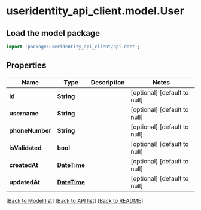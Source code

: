 # useridentity_api_client.model.User

## Load the model package
```dart
import 'package:useridentity_api_client/api.dart';
```

## Properties
Name | Type | Description | Notes
------------ | ------------- | ------------- | -------------
**id** | **String** |  | [optional] [default to null]
**username** | **String** |  | [optional] [default to null]
**phoneNumber** | **String** |  | [optional] [default to null]
**isValidated** | **bool** |  | [optional] [default to null]
**createdAt** | [**DateTime**](DateTime.md) |  | [optional] [default to null]
**updatedAt** | [**DateTime**](DateTime.md) |  | [optional] [default to null]

[[Back to Model list]](../README.md#documentation-for-models) [[Back to API list]](../README.md#documentation-for-api-endpoints) [[Back to README]](../README.md)


